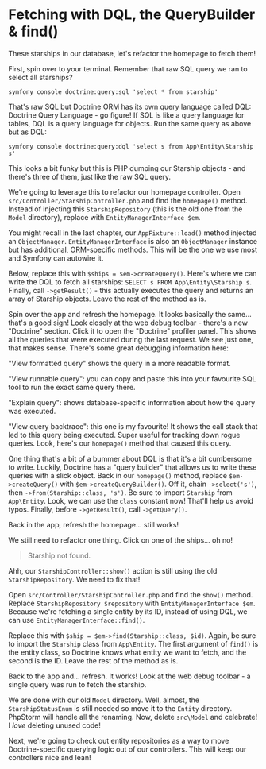 # Fetching with DQL, the QueryBuilder & find()

These starships in our database, let's refactor the homepage to
fetch them!

First, spin over to your terminal. Remember that raw SQL query we ran to select
all starships?

```terminal
symfony console doctrine:query:sql 'select * from starship'
```

That's raw SQL but Doctrine ORM has its own query language called DQL: Doctrine Query
Language - go figure! If SQL is like a query language for tables, DQL is a query
language for objects. Run the same query as above but as DQL:

```terminal
symfony console doctrine:query:dql 'select s from App\Entity\Starship s'
```

This looks a bit funky but this is PHP dumping our Starship objects - and there's
three of them, just like the raw SQL query.

We're going to leverage this to refactor our homepage controller. Open
`src/Controller/StarshipController.php` and find the `homepage()` method. Instead of
injecting this `StarshipRepository` (this is the old one from the `Model` directory),
replace with `EntityManagerInterface $em`.

You might recall in the last chapter, our `AppFixture::load()` method injected an
`ObjectManager`. `EntityManagerInterface` is also an `ObjectManager` instance but has
additional, ORM-specific methods. This will be the one we use most and Symfony
can autowire it.

Below, replace this with
`$ships = $em->createQuery()`. Here's where we can write the DQL to fetch all
starships: `SELECT s FROM App\Entity\Starship s`. Finally, call `->getResult()` -
this actually executes the query and returns an array of Starship objects. Leave the
rest of the method as is.

Spin over the app and refresh the homepage. It looks basically the same... that's a good
sign! Look closely at the web debug toolbar - there's a new "Doctrine" section. Click
it to open the "Doctrine" profiler panel. This shows all the queries that were executed
during the last request. We see just one, that makes sense. There's some great debugging
information here:

"View formatted query" shows the query in a more readable format.

"View runnable query": you can copy and paste this into your favourite SQL tool to
run the exact same query there.

"Explain query": shows database-specific information about how the query was executed.

"View query backtrace": this one is my favourite! It shows the call stack that led to
this query being executed. Super useful for tracking down rogue queries. Look, here's
our `homepage()` method that caused this query.

One thing that's a bit of a bummer about DQL is that it's a bit cumbersome to write.
Luckily, Doctrine has a "query builder" that allows us to write these queries with
a slick object. Back in our `homepage()` method, replace `$em->createQuery()` with
`$em->createQueryBuilder()`. Off it, chain `->select('s')`, then 
`->from(Starship::class, 's')`. Be sure to import `Starship` from `App\Entity`. Look,
we can use the `class` constant now! That'll help us avoid typos. Finally, before
`->getResult()`, call `->getQuery()`.

Back in the app, refresh the homepage... still works!

We still need to refactor one thing. Click on one of the ships... oh no!

> Starship not found.

Ahh, our `StarshipController::show()` action is still using the old `StarshipRepository`.
We need to fix that!

Open `src/Controller/StarshipController.php` and find the `show()` method. Replace
`StarshipRepository $repository` with `EntityManagerInterface $em`. Because we're fetching a
single entity by its ID, instead of using DQL, we can use `EntityManagerInterface::find()`.

Replace this with `$ship = $em->find(Starship::class, $id)`.
Again, be sure to import the `Starship` class from `App\Entity`. The first argument of `find()`
is the entity class, so Doctrine knows what entity we want to fetch, and the second is the ID.
Leave the rest of the method as is.

Back to the app and... refresh. It works! Look at the web debug toolbar - a single query
was run to fetch the starship.

We are done with our old `Model` directory. Well, almost, the `StarshipStatusEnum` is still
needed so move it to the `Entity` directory. PhpStorm will handle all the renaming. Now,
delete `src\Model` and celebrate! I *love* deleting unused code!

Next, we're going to check out entity repositories as a way to move Doctrine-specific
querying logic out of our controllers. This will keep our controllers nice and lean!
